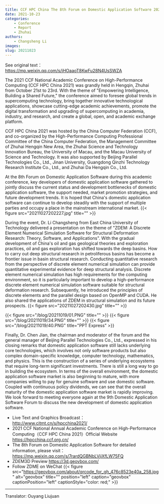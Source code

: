 ```yaml
---
title: CCF HPC China The 8th Forum on Domestic Application Software 2021 was successfully held
date: 2021-10-23
categories:
    - Conference
    - Report
    - Zhuhai
authors:
    - Changsheng Li 
images:
slug: 20211023
---
```


See original text： https://mp.weixin.qq.com/s/jHOaaoT8KwFu28N4UsSWZA

The 2021 CCF National Academic Conference on High-Performance Computing (CCF HPC China 2021) was grandly held in Hengqin, Zhuhai from October 21st to 23rd. With the theme of "Empowering Intelligence, Building a Shared Future," the conference aimed to foresee global trends in supercomputing technology, bring together innovative technological applications, showcase cutting-edge academic achievements, promote the digital transformation and upgrading of supercomputing in academia, industry, and research, and create a global, open, and academic exchange platform.

CCF HPC China 2021 was hosted by the China Computer Federation (CCF), and co-organized by the High-Performance Computing Professional Committee of the China Computer Federation, the Management Committee of Zhuhai Hengqin New Area, the Zhuhai Science and Technology Innovation Bureau, the University of Macau, and the Macau University of Science and Technology. It was also supported by Beijing Parallel Technologies Co., Ltd., Jinan University, Guangdong Qinzhi Technology Research Institute Co., Ltd., and Zhuhai Da Hengqin Co., Ltd.

At the 8th Forum on Domestic Application Software during this academic conference, key developers of domestic application software gathered to jointly discuss the current status and development bottlenecks of domestic application software, the support needed, market promotion strategies, and future development trends. It is hoped that China's domestic application software can continue to develop steadily with the support of multiple parties and occupy a place in the mainstream international market.
{{< figure src="20211027202227.jpg" title=""  >}}

During the event, Dr. Li Changsheng from East China University of Technology delivered a presentation on the theme of "ZDEM: A Discrete Element Numerical Simulation Software for Structural Deformation Research: Theory, Software, and Applications". With the gradual development of China's oil and gas geological theories and exploration practices, oil and gas exploration has shifted towards the deep basins. How to carry out deep structural research in petroliferous basins has become a frontier issue in basin structural research. Conducting quantitative research from the perspective of discrete element numerical simulation can provide quantitative experimental evidence for deep structural analysis. Discrete element numerical simulation has high requirements for the computing environment, so it is particularly important to develop a high-performance discrete element numerical simulation software suitable for structural deformation research. Subsequently, he introduced the principles of discrete elements and the parallel design based on OpenMP and CUDA. He also shared the applications of ZDEM in structural simulation and its future prospects.
{{< figure src="20211027202430.jpg" title=""  >}}

{{< figure src="/blog/20211019/01.PNG" title=""  >}}
{{< figure src="/blog/20211019/34.PNG" title=""  >}}
{{< figure src="/blog/20211019/40.PNG" title="PPT Express"  >}}

Finally, Dr. Chen Jian, the chairman and moderator of the forum and the general manager of Beijing Parallel Technologies Co., Ltd., expressed in his closing remarks that domestic application software still lacks underlying core technologies, which involves not only software products but also complex domain-specific knowledge, computer technology, mathematics, and physics. This is the construction of a series of underlying ecosystems that require long-term significant investments. There is still a long way to go in building the ecosystem. In terms of the overall environment, the domestic application software market is also beginning to mature, with more companies willing to pay for genuine software and use domestic software. Coupled with continuous policy dividends, we can see that the overall maturity of the domestic application software market is rapidly improving. We look forward to meeting everyone again at the 9th Domestic Application Software Forum to discuss the new development of domestic application software.


- Live Text and Graphics Broadcast：http://www.citmt.cn/s/hpcchina2021/
- 2021 CCF National Annual Academic Conference on High-Performance Computing（CCF HPC China 2021）Official Website https://hpcchina.ccf.org.cn/
- The 8th Forum on Domestic Application Software for detailed information, please visit：https://mp.weixin.qq.com/s/7rardQGBNbLVjiXfLW75FQ
- ZDEM3D Preview https://3d.geovbox.com/
- Follow ZDME on WeChat
{{< figure src="https://geovbox.com/about/qrcode_for_gh_476c8523e40a_258.jpg" alt="geovbox" title="" position="left" caption="geovbox" captionPosition="left" captionStyle="color: red;" >}}

---

Translator: Ouyang Liujuan 
